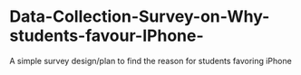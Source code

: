 # Data-Collection-Survey-on-Why-students-favour-IPhone-
A simple survey design/plan to find the reason for students favoring iPhone
